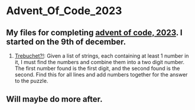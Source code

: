 # Advent_Of_Code_2023
## My files for completing [advent of code, 2023](https://adventofcode.com/2023). I started on the 9th of december.
1. [Trebuchet?!](https://github.com/TheFosh/adventOfCode_2023/tree/main/day1/day1): Given a list of strings, each containing at least 1 number in it, I must find the numbers and combine them into a two digit number. The first number found is the first digit, and the second found is the second. Find this for all lines and add numbers together for the answer to the puzzle.
## Will maybe do more after.
